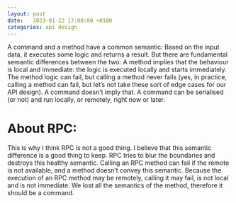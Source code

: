 ```yaml
---
layout: post
date:   2023-01-22 17:00:00 +0100
categories: api design
---
```

A command and a method have a common semantic:
Based on the input data, it executes some logic and returns a result.
But there are fundamental semantic differences between the two:
A method implies that the behaviour is local and immediate: the logic is executed locally and starts immediately.
The method logic can fail, but calling a method never fails (yes, in practice, calling a method can fail, but let’s not take these sort of edge cases for our API design).
A command doesn’t imply that. A command can be serialised (or not) and run locally, or remotely, right now or later.

# About RPC:

This is why I think RPC is not a good thing.
I believe that this semantic difference is a good thing to keep.
RPC tries to blur the boundaries and destroys this healthy semantic.
Calling an RPC method can fail if the remote is not available, and a method doesn’t convey this semantic.
Because the execution of an RPC method may be remotely, calling it may fail, is not local and is not immediate.
We lost all the semantics of the method, therefore it should be a command.